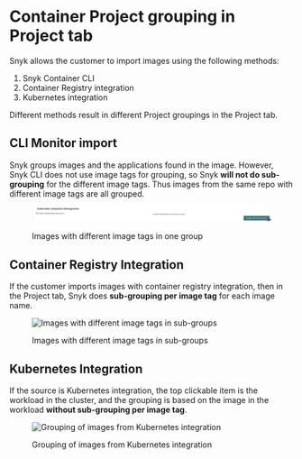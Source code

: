 # Container Project grouping in Project tab

Snyk allows the customer to import images using the following methods:

1. Snyk Container CLI
2. Container Registry integration
3. Kubernetes integration

Different methods result in different Project groupings in the Project tab.

## CLI Monitor import

Snyk groups images and the applications found in the image. However, Snyk CLI does not use image tags for grouping, so Snyk **will not do sub-grouping** for the different image tags. Thus images from the same repo with different image tags are all grouped.

<figure><img src="../../.gitbook/assets/image (12) (1) (1).png" alt="Images with different image tags in one group"><figcaption><p>Images with different image tags in one group</p></figcaption></figure>

## Container Registry Integration

If the customer imports images with container registry integration, then in the Project tab, Snyk does **sub-grouping per image tag** for each image name.

<figure><img src="../../.gitbook/assets/Screenshot 2022-08-23 at 15.13.18.png" alt="Images with different image tags in sub-groups"><figcaption><p>Images with different image tags in sub-groups</p></figcaption></figure>

## Kubernetes Integration

If the source is Kubernetes integration, the top clickable item is the workload in the cluster, and the grouping is based on the image in the workload **without sub-grouping per image tag**.

<figure><img src="../../.gitbook/assets/Screenshot 2022-08-22 at 19.37.56.png" alt="Grouping of images from Kubernetes integration"><figcaption><p>Grouping of images from Kubernetes integration</p></figcaption></figure>
